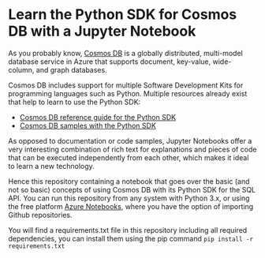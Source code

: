 # Learn the Python SDK for Cosmos DB with a Jupyter Notebook

As you probably know, [Cosmos DB](https://docs.microsoft.com/en-us/azure/cosmos-db/) is a globally distributed, multi-model database service in Azure that supports document, key-value, wide-column, and graph databases.

Cosmos DB includes support for multiple Software Development Kits for programming languages such as Python. Multiple resources already exist that help to learn to use the Python SDK: 

* [Cosmos DB reference guide for the Python SDK](https://docs.microsoft.com/en-us/python/api/azure-cosmos/?view=azure-python)
* [Cosmos DB samples with the Python SDK](https://github.com/Azure/azure-cosmos-python/blob/master/test/crud_tests.py)

As opposed to documentation or code samples, Jupyter Notebooks offer a very interesting combination of rich text for explanations and pieces of code that can be executed independently from each other, which makes it ideal to learn a new technology.

Hence this repository containing a notebook that goes over the basic (and not so basic) concepts of using Cosmos DB with its Python SDK for the SQL API. You can run this repository from any system with Python 3.x, or using the free platform [Azure Notebooks](https://notebooks.azure.com/), where you have the option of importing Github repositories.

You will find a requirements.txt file in this repository including all required dependencies, you can install them using the pip command `pip install -r requirements.txt`
